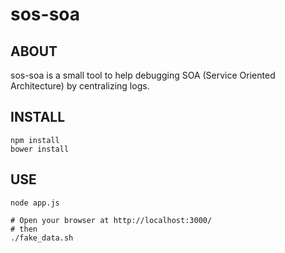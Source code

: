 sos-soa
=======

ABOUT
-----

sos-soa is a small tool to help debugging SOA (Service Oriented Architecture) by centralizing logs.

INSTALL
-------

```
npm install
bower install
```

USE
---

```
node app.js

# Open your browser at http://localhost:3000/
# then
./fake_data.sh
```